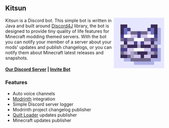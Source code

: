 ## Kitsun

<img align="right" width="160" src="src/main/resources/kitsun_icon.png">

Kitsun is a Discord bot. This simple bot is written in Java and built around [Discord4J](https://github.com/Discord4J/Discord4J) library, the bot is designed to provide tiny quality of life features for Minecraft modding themed servers. With the bot you can notify your member of a server about your mods' updates and publish changelogs, or you can notify them about Minecraft latest releases and snapshots. 

#### [Our Discord Server](https://discord.gg/DcemWeskeZ) | [Invite Bot](https://discord.com/oauth2/authorize?client_id=887335279889891409&scope=bot&permissions=3072)

### Features
- Auto voice channels
- [Modrinth](https://modrinth.com) integration
- Simple Discord server logger
- Modrinth project changelog publisher
- [Quilt Loader](https://quiltmc.org) updates publisher
- Minecraft updates publisher

